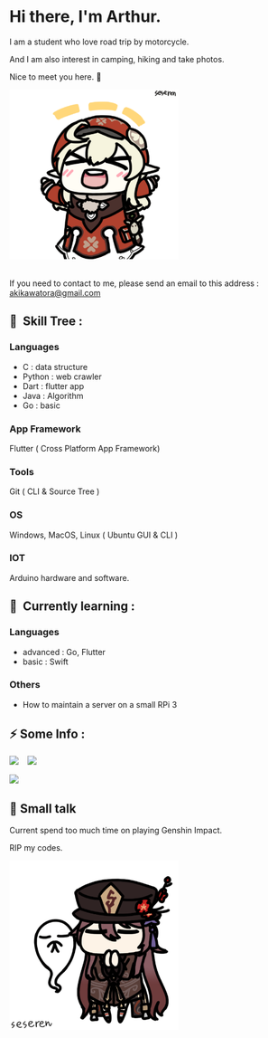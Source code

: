 # Hi there, I'm Arthur.
I am a student who love road trip by motorcycle.

And I am also interest in camping, hiking and take photos.

Nice to meet you here. 👋

<img src="./source/可莉2.gif" width="300" heigth="300">

<br>
<br>

If you need to contact to me, please send an email to this address : akikawatora@gmail.com

<!--
#### 🔭 I’m currently working on ...

+ APPs
    + 一起聽歌
    + AI星爆氣流斬合成器
    + 簡單記帳
    + 簡單投票
+ Pygame
    + 小恐龍對戰
+ and so on... -->


## 🌱&nbsp;&nbsp;Skill Tree :

### Languages
* C : data structure
* Python : web crawler
* Dart : flutter app
* Java : Algorithm
* Go : basic

### App Framework
Flutter ( Cross Platform App Framework)
### Tools
Git ( CLI & Source Tree )
### OS
Windows, MacOS, Linux ( Ubuntu GUI & CLI )
### IOT
Arduino hardware and software.


## 🤔&nbsp;&nbsp;Currently learning :

### Languages

* advanced : Go, Flutter
* basic : Swift

### Others
* How to maintain a server on a small RPi 3




<!-- <img src="./source/go.png" width="20" heigth="20">
<img src="./source/python.png" width="30" heigth="30">
<img src="./source/dash.png" width="30" heigth="30"> -->

## ⚡ Some Info :

[![](https://github-readme-stats.vercel.app/api/top-langs/?username=Tora0615&count_private=true&layout=compact&theme=calm)](https://github-readme-stats.vercel.app/api/top-langs/?username=Tora0615&count_private=true&layout=compact&theme=calm) <html>&nbsp;&nbsp;</html> ![](https://github.githubassets.com/images/mona-loading.gif)

<!--
<img src="./source/可莉1.gif" width="150">
-->

[![](https://github-readme-stats.vercel.app/api?username=Tora0615&count_private=true&show_icons=true&theme=calm)](https://github.com/anuraghazra/github-readme-stats)

## 💬 Small talk
Current spend too much time on playing Genshin Impact.

RIP my codes.

<img src="./source/胡桃4.gif" width="300">




<!--
**Tora0615/Tora0615** is a ✨ _special_ ✨ repository because its `README.md` (this file) appears on your GitHub profile.

Here are some ideas to get you started:

- 🔭 I’m currently working on ...
- 🌱 I’m currently learning ...
- 👯 I’m looking to collaborate on ...
- 🤔 I’m looking for help with ...
- 💬 Ask me about ...
- 📫 How to reach me: ...
- 😄 Pronouns: ...
- ⚡ Fun fact: ...
-->
